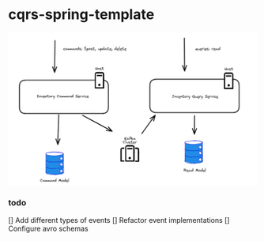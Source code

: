 # cqrs-spring-template

![diagram.png](assets%2Fdiagram.png)

### todo

[] Add different types of events
[] Refactor event implementations
[] Configure avro schemas
